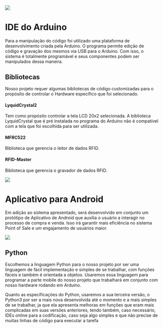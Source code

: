 # ![](https://www.arduino.cc/en/pub/skins/arduinoWide/img/ArduinoAPP-01.svg)

# IDE do Arduino

Para a manipulação do código foi utilizado uma plataforma de desenvolvimento criada pela Arduino. O programa permite edição de código e gravação dos mesmos via USB para o Arduino. Com isso, o sistema é totalmente programável e seus componentes podem ser manipulados dessa maneira.

## Bibliotecas

Nosso projeto requer algumas bibliotecas de código customizadas para o propósito de controlar o Hardware específico que foi selecionado.

#### LyquidCrystal2

Tem como propósito controlar a tela LCD 20x2 selecionada. A biblioteca LyquidCrystal que é pré instalada no programa do Arduino não é compatível com a tela que foi escolhida para ser utilizada.

#### MFRC522

Biblioteca que gerencia o leitor de dados RFID.

#### RFID-Master

Biblioteca que gerencia o gravador de dados RFID.



![](https://www.android.com/static/2016/img/logo-android-green_1x.png)

# Aplicativo para Android

Em adição ao sistema apresentado, será desenvolvido em conjunto um protótipo de Aplicativo de Android que auxilia o usuário a interagir no processo de compra e venda. Isso irá garantir mais eficiência no sistema Point of Sale e um engajamento de usuários maior.

![](https://www.python.org/static/community_logos/python-logo.png)

## Python

Escolhemos a linguagem Python para o nosso projeto por ser uma linguagem de fácil implementação e simples de se trabalhar, com funções fáceis e também é orientada a objetos. Usaremos essa linguagem para programar a parte mobile do nosso projeto que trabalhará em conjunto com nosso hardware rodando em Arduíno.

Quanto as especificações do Python, usaremos a sua terceira versão, o Python3 por ser a mais nova desenvolvida até o momento e a mais simples de se trabalhar, ja que ela apresenta melhoras em funções que eram mais complicadas em suas versões anteriores, tendo também, caso necessário, IDEs online para a codificação, caso seja algo simples e que não precise de muitas linhas de código para executar a tarefa

  




